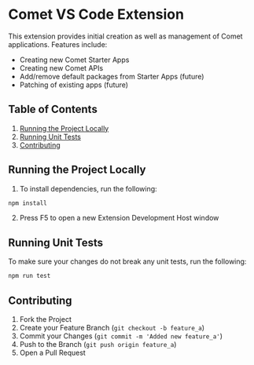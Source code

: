 # Comet VS Code Extension

This extension provides initial creation as well as management of Comet applications. Features include:

- Creating new Comet Starter Apps
- Creating new Comet APIs
- Add/remove default packages from Starter Apps (future)
- Patching of existing apps (future)

## Table of Contents

1. [Running the Project Locally](#running-the-project-locally)
2. [Running Unit Tests](#running-unit-tests)
3. [Contributing](#contributing)

## Running the Project Locally

1. To install dependencies, run the following:

```sh
npm install
```

2. Press F5 to open a new Extension Development Host window

## Running Unit Tests

To make sure your changes do not break any unit tests, run the following:

```sh
npm run test
```

## Contributing

1. Fork the Project
2. Create your Feature Branch (`git checkout -b feature_a`)
3. Commit your Changes (`git commit -m 'Added new feature_a'`)
4. Push to the Branch (`git push origin feature_a`)
5. Open a Pull Request

